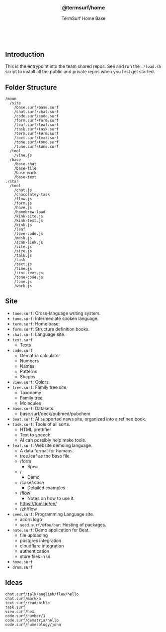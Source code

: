 <br/>
<br/>
<br/>
<br/>
<br/>
<br/>
<br/>

<h3 align='center'>@termsurf/home</h3>
<p align='center'>
  TermSurf Home Base
</p>

<br/>
<br/>
<br/>

## Introduction

This is the entrypoint into the team shared repos. See and run the `./load.sh` script to install all the public and private repos when you first get started.

## Folder Structure

```
/moon
  /site
    /base.surf/base.surf
    /chat.surf/chat.surf
    /code.surf/code.surf
    /form.surf/form.surf
    /leaf.surf/leaf.surf
    /task.surf/task.surf
    /term.surf/term.surf
    /text.surf/text.surf
    /tone.surf/tone.surf
    /tune.surf/tune.surf
  /tool
    /vine.js
  /base
    /base-chat
    /base-file
    /base-mark
    /base-text
./star
  /tool
    /chat.js
    /chocolatey-task
    /flow.js
    /form.js
    /have.js
    /homebrew-load
    /kink-site.js
    /kink-text.js
    /kink.js
    /leaf
    /love-code.js
    /mesh.js
    /scan-link.js
    /site.js
    /size.js
    /talk.js
    /task
    /text.js
    /time.js
    /tint-text.js
    /tone-code.js
    /tone.js
    /work.js
```

## Site

- `tone.surf`: Cross-language writing system.
- `tune.surf`: Intermediate spoken language.
- `term.surf`: Home base.
- `form.surf`: Structure definition books.
- `chat.surf`: Language site.
- `text.surf`
  - Texts
- `code.surf`
  - Gematria calculator
  - Numbers
  - Names
  - Patterns
  - Shapes
- `view.surf`: Colors.
- `tree.surf`: Family tree site.
  - Taxonomy
  - Family tree
  - Molecules
- `base.surf`: Datasets.
  - base.surf/deck/pubmed/pubchem
- `beat.surf`: AI supported news site, organized into a refined book.
- `task.surf`: Tools of all sorts.
  - HTML prettifier
  - Text to speech.
  - AI can possibly help make tools.
- `leaf.surf`: Website demoing language.
  - A data format for humans.
  - tree.leaf as the base file.
  - /form
    - Spec
  - /
    - Demo
  - /case/:case
    - Detailed examples
  - /flow
    - Notes on how to use it.
  - https://toml.io/en/
  - /zh/flow
- `seed.surf`: Programming Language site.
  - acorn logo
  - `seed.surf/@foo/bar`: Hosting of packages.
- `note.surf`: Demo application for Beat.
  - file uploading
  - postgres integration
  - cloudflare integration
  - authentication
  - store files in ui
- `home.surf`
- `drum.surf`

## Ideas

```
chat.surf/talk/english/flow/hello
chat.surf/mark/a
text.surf/read/bible
task.surf
view.surf/hex
code.surf/number/1
code.surf/gematria/hello
code.surf/numerology/john
```
